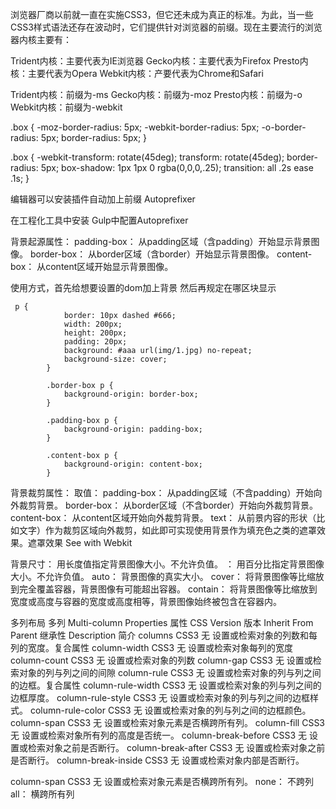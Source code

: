 浏览器厂商以前就一直在实施CSS3，但它还未成为真正的标准。为此，当一些CSS3样式语法还存在波动时，它们提供针对浏览器的前缀。现在主要流行的浏览器内核主要有：


Trident内核：主要代表为IE浏览器
Gecko内核：主要代表为Firefox
Presto内核：主要代表为Opera
Webkit内核：产要代表为Chrome和Safari


Trident内核：前缀为-ms
Gecko内核：前缀为-moz
Presto内核：前缀为-o
Webkit内核：前缀为-webkit


.box {
    -moz-border-radius: 5px;
    -webkit-border-radius: 5px;
    -o-border-radius: 5px;
    border-radius: 5px;
}

.box { -webkit-transform: rotate(45deg); transform: rotate(45deg); border-radius: 5px; box-shadow: 1px 1px 0 rgba(0,0,0,.25); transition: all .2s ease .1s; }


编辑器可以安装插件自动加上前缀
Autoprefixer

在工程化工具中安装
Gulp中配置Autoprefixer


背景起源属性：
padding-box：
从padding区域（含padding）开始显示背景图像。
border-box：
从border区域（含border）开始显示背景图像。
content-box：
从content区域开始显示背景图像。

使用方式，首先给想要设置的dom加上背景
然后再规定在哪区块显示

```
 p {
            border: 10px dashed #666;
            width: 200px;
            height: 200px;
            padding: 20px;
            background: #aaa url(img/1.jpg) no-repeat;
            background-size: cover;
        }
        
        .border-box p {
            background-origin: border-box;
        }
        
        .padding-box p {
            background-origin: padding-box;
        }
        
        .content-box p {
            background-origin: content-box;
        }
```

背景裁剪属性：
取值：
padding-box：
从padding区域（不含padding）开始向外裁剪背景。
border-box：
从border区域（不含border）开始向外裁剪背景。
content-box：
从content区域开始向外裁剪背景。
text：
从前景内容的形状（比如文字）作为裁剪区域向外裁剪，如此即可实现使用背景作为填充色之类的遮罩效果。遮罩效果 See with Webkit

背景尺寸：
用长度值指定背景图像大小。不允许负值。
<percentage>：
用百分比指定背景图像大小。不允许负值。
auto：
背景图像的真实大小。
cover：
将背景图像等比缩放到完全覆盖容器，背景图像有可能超出容器。
contain：
将背景图像等比缩放到宽度或高度与容器的宽度或高度相等，背景图像始终被包含在容器内。


多列布局
多列 Multi-column
Properties
属性	CSS Version
版本	Inherit From Parent
继承性	Description
简介
columns	CSS3	无	设置或检索对象的列数和每列的宽度。复合属性
column-width	CSS3	无	设置或检索对象每列的宽度
column-count	CSS3	无	设置或检索对象的列数
column-gap	CSS3	无	设置或检索对象的列与列之间的间隙
column-rule	CSS3	无	设置或检索对象的列与列之间的边框。复合属性
column-rule-width	CSS3	无	设置或检索对象的列与列之间的边框厚度。
column-rule-style	CSS3	无	设置或检索对象的列与列之间的边框样式。
column-rule-color	CSS3	无	设置或检索对象的列与列之间的边框颜色。
column-span	CSS3	无	设置或检索对象元素是否横跨所有列。
column-fill	CSS3	无	设置或检索对象所有列的高度是否统一。
column-break-before	CSS3	无	设置或检索对象之前是否断行。
column-break-after	CSS3	无	设置或检索对象之前是否断行。
column-break-inside	CSS3	无	设置或检索对象内部是否断行。


column-span	CSS3	无	设置或检索对象元素是否横跨所有列。
none：
不跨列
all：
横跨所有列